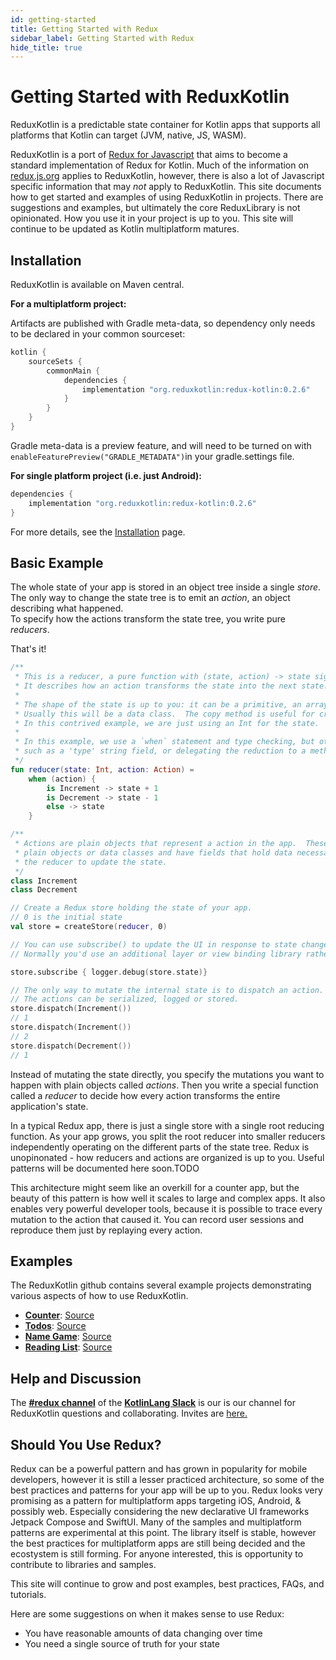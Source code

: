 ```yaml
---
id: getting-started
title: Getting Started with Redux
sidebar_label: Getting Started with Redux
hide_title: true
---
```


# Getting Started with ReduxKotlin

ReduxKotlin is a predictable state container for Kotlin apps that supports all platforms that Kotlin can target (JVM, native, JS, WASM).

ReduxKotlin is a port of [Redux for Javascript](https://redux.js.org) that aims to become a standard implementation of Redux for Kotlin.  Much of the information on [redux.js.org](https://redux.js.org) applies to ReduxKotlin, however, there is also a lot of Javascript specific information that may _not_ apply to ReduxKotlin.  This site documents how to get started and examples of using ReduxKotlin in projects.  There are suggestions and examples, but ultimately the core ReduxLibrary is not opinionated.  How you use it in your project is up to you.  This site will continue to be updated as Kotlin multiplatform matures.



## Installation

ReduxKotlin is available on Maven central.  

__For a multiplatform project:__

Artifacts are published with Gradle meta-data, so dependency only needs to be declared in your common sourceset:

```groovy
kotlin {
    sourceSets {
        commonMain {
            dependencies {
                implementation "org.reduxkotlin:redux-kotlin:0.2.6"
            }
        }
    }
}
```

Gradle meta-data is a preview feature, and will need to be turned on with `enableFeaturePreview("GRADLE_METADATA")`in your gradle.settings file.

__For single platform project (i.e. just Android):__

```groovy
dependencies {
    implementation "org.reduxkotlin:redux-kotlin:0.2.6"
}
```

For more details, see the [Installation](Installation.md) page.

## Basic Example

The whole state of your app is stored in an object tree inside a single _store_.  
The only way to change the state tree is to emit an _action_, an object describing what happened.  
To specify how the actions transform the state tree, you write pure _reducers_.

That's it!

```kotlin
/**
 * This is a reducer, a pure function with (state, action) -> state signature.
 * It describes how an action transforms the state into the next state.
 *
 * The shape of the state is up to you: it can be a primitive, an array, an object,
 * Usually this will be a data class.  The copy method is useful for creating the new state.
 * In this contrived example, we are just using an Int for the state.
 *
 * In this example, we use a `when` statement and type checking, but other methods are possible,
 * such as a 'type' string field, or delegating the reduction to a method on the action objects.
 */
fun reducer(state: Int, action: Action) =
    when (action) {
        is Increment -> state + 1
        is Decrement -> state - 1
        else -> state
    }

/**
 * Actions are plain objects that represent a action in the app.  These can be 
 * plain objects or data classes and have fields that hold data necessary for
 * the reducer to update the state.
 */
class Increment
class Decrement

// Create a Redux store holding the state of your app.
// 0 is the initial state
val store = createStore(reducer, 0)

// You can use subscribe() to update the UI in response to state changes.
// Normally you'd use an additional layer or view binding library rather than subscribe() directly.

store.subscribe { logger.debug(store.state)}

// The only way to mutate the internal state is to dispatch an action.
// The actions can be serialized, logged or stored.
store.dispatch(Increment())
// 1
store.dispatch(Increment())
// 2
store.dispatch(Decrement())
// 1
```

Instead of mutating the state directly, you specify the mutations you want to happen with plain objects called _actions_. Then you write a special function called a _reducer_ to decide how every action transforms the entire application's state.

In a typical Redux app, there is just a single store with a single root reducing function. As your app grows, you split the root reducer into smaller reducers independently operating on the different parts of the state tree.  Redux is unopinonated - how reducers and actions are organized is up to you.  Useful patterns will be documented here soon.TODO

This architecture might seem like an overkill for a counter app, but the beauty of this pattern is how well it scales to large and complex apps. It also enables very powerful developer tools, because it is possible to trace every mutation to the action that caused it. You can record user sessions and reproduce them just by replaying every action.

## Examples

The ReduxKotlin github contains several example projects demonstrating various aspects of how to use ReduxKotlin.

- [**Counter**](/introduction/examples#counter): [Source](https://github.com/reduxkotlin/redux-kotlin/tree/master/examples/counter)
- [**Todos**](/introduction/examples#todos): [Source](https://github.com/reduxkotlin/redux-kotlin/tree/master/examples/todos)
- [**Name Game**](/introduction/examples#real-world): [Source](https://github.com/reduxkotlin/NameGameSampleApp)
- [**Reading List**](/introduction/examples#real-world): [Source](https://github.com/reduxkotlin/ReadingListSampleApp)

## Help and Discussion

The **[#redux channel](https://kotlinlang.slack.com/messages/C8A8G5F9Q)** of the **[KotlinLang Slack](http://kotlinlang.slack.com)** is our is our channel for ReduxKotlin questions and collaborating. Invites are [here.](https://slack.kotlinlang.org) 

## Should You Use Redux?

Redux can be a powerful pattern and has grown in popularity for mobile developers, however it is still a lesser practiced architecture, so some of the best practices and patterns for your app will be up to you.  Redux looks very promising as a pattern for multiplatform apps targeting iOS, Android, & possibly web.  Especially considering the new declarative UI frameworks Jetpack Compose and SwiftUI.
Many of the samples and multiplatform patterns are experimental at this point.  The library itself is stable, however the best practices for multiplatform apps are still being decided and the ecostystem is still forming.  For anyone interested, this is opportunity to contribute to libraries and samples.

This site will continue to grow and post examples, best practices, FAQs, and tutorials.  


Here are some suggestions on when it makes sense to use Redux:

- You have reasonable amounts of data changing over time
- You need a single source of truth for your state
